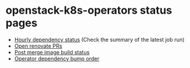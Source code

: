 # openstack-k8s-operators status pages
* [Hourly dependency status](https://github.com/gibizer/openstack-k8s-status/actions/workflows/check_dependencies.yaml)
(Check the summary of the latest job run)
* [Open renovate PRs](https://github.com/pulls?q=is%3Aopen+is%3Apr+author%3Aopenstack-k8s-ci-robot+archived%3Afalse+-label%3Ado-not-merge%2Fhold+sort%3Acreated-asc+)
* [Post merge image build status](https://github.com/gibizer/openstack-k8s-status/blob/main/ImageBuildStatus.md)
* [Operator dependency bump order](https://github.com/gibizer/openstack-k8s-status/blob/main/OperatorDependencyBumpOrder.md)


